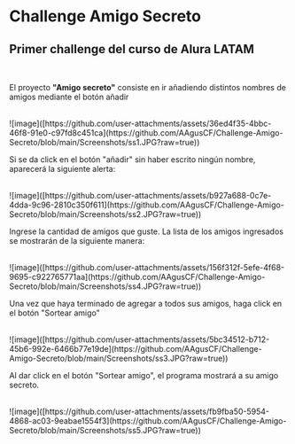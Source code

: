 <h1>Challenge Amigo Secreto</h1>
<h2>Primer challenge del curso de Alura LATAM</h2>
<br>
<p>El proyecto <b>"Amigo secreto"</b> consiste en ir añadiendo distintos nombres de amigos mediante el botón añadir</p>
<br>
![image]([https://github.com/user-attachments/assets/36ed4f35-4bbc-46f8-91e0-c97fd8c451ca](https://github.com/AAgusCF/Challenge-Amigo-Secreto/blob/main/Screenshots/ss1.JPG?raw=true))
<br>
<p>Si se da click en el botón "añadir" sin haber escrito ningún nombre, aparecerá la siguiente alerta:</p>
<br>
![image]([https://github.com/user-attachments/assets/b927a688-0c7e-4dda-9c96-2810c350f611](https://github.com/AAgusCF/Challenge-Amigo-Secreto/blob/main/Screenshots/ss2.JPG?raw=true))
<br>
<p>Ingrese la cantidad de amigos que guste. La lista de los amigos ingresados se mostrarán de la siguiente manera:</p>
<br>
![image]([https://github.com/user-attachments/assets/156f312f-5efe-4f68-9695-c922765771aa](https://github.com/AAgusCF/Challenge-Amigo-Secreto/blob/main/Screenshots/ss4.JPG?raw=true))
<br>
<p>Una vez que haya terminado de agregar a todos sus amigos, haga click en el botón "Sortear amigo"</p>
<br>
![image]([https://github.com/user-attachments/assets/5bc34512-b712-45b6-992e-6466b77e19de](https://github.com/AAgusCF/Challenge-Amigo-Secreto/blob/main/Screenshots/ss3.JPG?raw=true))
<br>
<p>Al dar click en el botón "Sortear amigo", el programa mostrará a su amigo secreto.</p>
<br>
![image]([https://github.com/user-attachments/assets/fb9fba50-5954-4868-ac03-9eabae1554f3](https://github.com/AAgusCF/Challenge-Amigo-Secreto/blob/main/Screenshots/ss5.JPG?raw=true))
